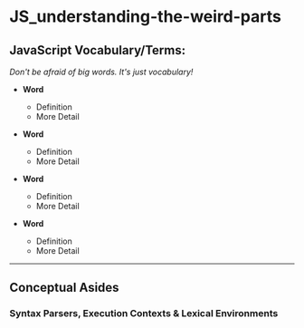 # JS_understanding-the-weird-parts

## JavaScript Vocabulary/Terms:

*Don't be afraid of big words. It's just vocabulary!*

+ **Word**
  - Definition
  - More Detail

+ **Word**
  - Definition
  - More Detail

+ **Word**
  - Definition
  - More Detail

+ **Word**
  - Definition
  - More Detail

---

## Conceptual Asides

### Syntax Parsers, Execution Contexts & Lexical Environments
